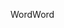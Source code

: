 <span data-ttu-id="eda80-101">Word</span><span class="sxs-lookup"><span data-stu-id="eda80-101">Word</span></span>